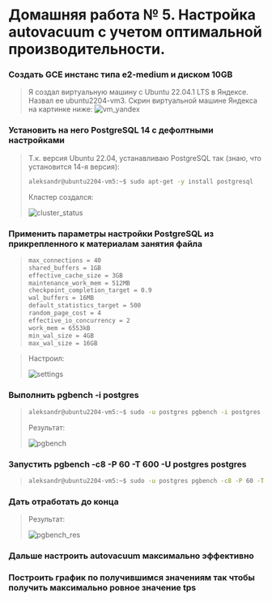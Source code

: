 # Домашняя работа № 5. Настройка autovacuum с учетом оптимальной производительности.

### Cоздать GCE инстанс типа e2-medium и диском 10GB
> Я создал виртуальную машину с Ubuntu 22.04.1 LTS в Яндексе. Назвал ее ubuntu2204-vm3. Скрин виртуальной машине Яндекса на картинке ниже:
> <image src="images/vm_yandex.png" alt="vm_yandex">

### Установить на него PostgreSQL 14 с дефолтными настройками
> Т.к. версия Ubuntu 22.04, устанавливаю PostgreSQL так (знаю, что установится 14-я версия):
> ```sh
> aleksandr@ubuntu2204-vm5:~$ sudo apt-get -y install postgresql
> ```
> Кластер создался:
> 
> <image src="images/cluster_status.png" alt="cluster_status">

### Применить параметры настройки PostgreSQL из прикрепленного к материалам занятия файла
> ```sh
> max_connections = 40
> shared_buffers = 1GB
> effective_cache_size = 3GB
> maintenance_work_mem = 512MB
> checkpoint_completion_target = 0.9
> wal_buffers = 16MB
> default_statistics_target = 500
> random_page_cost = 4
> effective_io_concurrency = 2
> work_mem = 6553kB
> min_wal_size = 4GB
> max_wal_size = 16GB
> ```

> Настроил:
> 
> <image src="images/settings.png" alt="settings">

### Выполнить pgbench -i postgres
> ```sh
> aleksandr@ubuntu2204-vm5:~$ sudo -u postgres pgbench -i postgres
> ```
>
> Результат:
>
> <image src="images/pgbench.png" alt="pgbench">

### Запустить pgbench -c8 -P 60 -T 600 -U postgres postgres
> ```sh
> aleksandr@ubuntu2204-vm5:~$ sudo -u postgres pgbench -c8 -P 60 -T 600 -U postgres postgres
> ```

### Дать отработать до конца
> Результат:
> 
> <image src="images/pgbench_res.png" alt="pgbench_res">
### Дальше настроить autovacuum максимально эффективно

### Построить график по получившимся значениям так чтобы получить максимально ровное значение tps